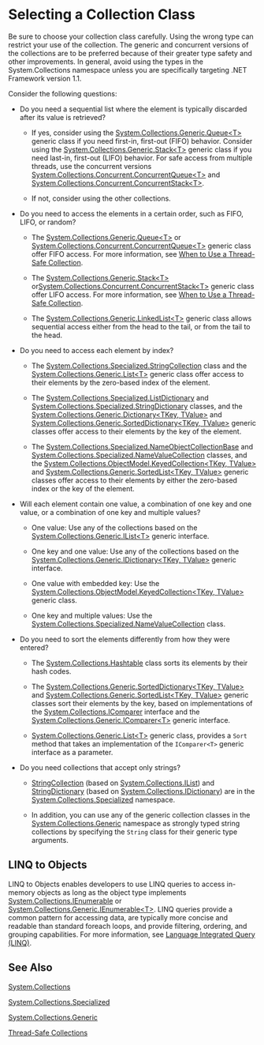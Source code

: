 # Selecting a Collection Class

Be sure to choose your collection class carefully. Using the wrong type can restrict your use of the collection. The generic and concurrent versions of the collections are to be preferred because of their greater type safety and other improvements. In general, avoid using the types in the System.Collections namespace unless you are specifically targeting .NET Framework version 1.1. 

Consider the following questions:

* Do you need a sequential list where the element is typically discarded after its value is retrieved? 

    * If yes, consider using the [System.Collections.Generic.Queue&lt;T&gt;](http://dotnet.github.io/api/System.Collections.Generic.Queue%601.html) generic class if you need first-in, first-out (FIFO) behavior. Consider using the [System.Collections.Generic.Stack&lt;T&gt;](http://dotnet.github.io/api/System.Collections.Generic.Stack%601.html) generic class if you need last-in, first-out (LIFO) behavior. For safe access from multiple threads, use the concurrent versions [System.Collections.Concurrent.ConcurrentQueue&lt;T&gt;](http://dotnet.github.io/api/System.Collections.Concurrent.ConcurrentQueue%601.html) and [System.Collections.Concurrent.ConcurrentStack&lt;T&gt;](http://dotnet.github.io/api/System.Collections.Concurrent.ConcurrentStack%601.html).
    
    * If not, consider using the other collections.
    
* Do you need to access the elements in a certain order, such as FIFO, LIFO, or random?

    * The [System.Collections.Generic.Queue&lt;T&gt;](http://dotnet.github.io/api/System.Collections.Generic.Queue%601.html) or [System.Collections.Concurrent.ConcurrentQueue&lt;T&gt;](http://dotnet.github.io/api/System.Collections.Concurrent.ConcurrentQueue%601.html) generic class offer FIFO access. For more information, see [When to Use a Thread-Safe Collection](threadsafe\whentoUseaThread-SafeCollection.md).
    
    * The [System.Collections.Generic.Stack&lt;T&gt;](http://dotnet.github.io/api/System.Collections.Generic.Stack%601.html) or[System.Collections.Concurrent.ConcurrentStack&lt;T&gt;](http://dotnet.github.io/api/System.Collections.Concurrent.ConcurrentStack%601.html) generic class offer LIFO access. For more information, see [When to Use a Thread-Safe Collection](threadsafe\whentoUseaThread-SafeCollection.md).
    
    * The [System.Collections.Generic.LinkedList&lt;T&gt;](http://dotnet.github.io/api/System.Collections.Generic.LinkedList%601.html) generic class allows sequential access either from the head to the tail, or from the tail to the head.
    
* Do you need to access each element by index? 

    * The [System.Collections.Specialized.StringCollection](http://dotnet.github.io/api/System.Collections.Specialized.StringCollection.html) class and the [System.Collections.Generic.List&lt;T&gt;](http://dotnet.github.io/api/System.Collections.Generic.List%601.html) generic class offer access to their elements by the zero-based index of the element. 
    
    * The [System.Collections.Specialized.ListDictionary](http://dotnet.github.io/api/System.Collections.Specialized.ListDictionary.html) and [System.Collections.Specialized.StringDictionary](http://dotnet.github.io/api/System.Collections.Specialized.StringDictionary.html) classes, and the [System.Collections.Generic.Dictionary&lt;TKey, TValue&gt;](http://dotnet.github.io/api/System.Collections.Generic.Dictionary%602.html) and [System.Collections.Generic.SortedDictionary&lt;TKey, TValue&gt;](http://dotnet.github.io/api/System.Collections.Generic.SortedDictionary%602.html) generic classes offer access to their elements by the key of the element.
    
    * The [System.Collections.Specialized.NameObjectCollectionBase](http://dotnet.github.io/api/System.Collections.Specialized.NameObjectCollectionBase.html) and [System.Collections.Specialized.NameValueCollection](http://dotnet.github.io/api/System.Collections.Specialized.NameValueCollection.html) classes, and the [System.Collections.ObjectModel.KeyedCollection&lt;TKey, TValue&gt;](http://dotnet.github.io/api/System.Collections.ObjectModel.KeyedCollection%602.html) and [System.Collections.Generic.SortedList&lt;TKey, TValue&gt;](http://dotnet.github.io/api/System.Collections.Generic.SortedList%602.html) generic classes offer access to their elements by either the zero-based index or the key of the element.
    
* Will each element contain one value, a combination of one key and one value, or a combination of one key and multiple values? 

    * One value: Use any of the collections based on the [System.Collections.Generic.IList&lt;T&gt;](http://dotnet.github.io/api/System.Collections.Generic.IList%601.html) generic interface.
    
    * One key and one value: Use any of the collections based on the [System.Collections.Generic.IDictionary&lt;TKey, TValue&gt;](http://dotnet.github.io/api/System.Collections.Generic.IDictionary%602.html) generic interface.
    
    * One value with embedded key: Use the [System.Collections.ObjectModel.KeyedCollection&lt;TKey, TValue&gt;](http://dotnet.github.io/api/System.Collections.ObjectModel.KeyedCollection%602.html) generic class.
    
    * One key and multiple values: Use the [System.Collections.Specialized.NameValueCollection](http://dotnet.github.io/api/System.Collections.Specialized.NameValueCollection.html) class.
    
* Do you need to sort the elements differently from how they were entered? 

    * The [System.Collections.Hashtable](http://dotnet.github.io/api/System.Collections.Hashtable.html) class sorts its elements by their hash codes.
    
    * The [System.Collections.Generic.SortedDictionary&lt;TKey, TValue&gt;](http://dotnet.github.io/api/System.Collections.Generic.SortedDictionary%602.html) and [System.Collections.Generic.SortedList&lt;TKey, TValue&gt;](http://dotnet.github.io/api/System.Collections.Generic.SortedList%602.html) generic classes sort their elements by the key, based on implementations of the [System.Collections.IComparer](http://dotnet.github.io/api/System.Collections.IComparer.html) interface and the [System.Collections.Generic.IComparer&lt;T&gt;](http://dotnet.github.io/api/System.Collections.Generic.IComparer%601.html) generic interface.
    
    * [System.Collections.Generic.List&lt;T&gt;](http://dotnet.github.io/api/System.Collections.Generic.List%601.html) generic class, provides a `Sort` method that takes an implementation of the `IComparer<T>` generic interface as a parameter.
    
* Do you need collections that accept only strings? 

    * [StringCollection](http://dotnet.github.io/api/System.Collections.Specialized.StringCollection.html) (based on [System.Collections.IList](http://dotnet.github.io/api/System.Collections.IList.html)) and [StringDictionary](http://dotnet.github.io/api/System.Collections.Specialized.StringDictionary.html) (based on [System.Collections.IDictionary](http://dotnet.github.io/api/System.Collections.IDictionary.html)) are in the [System.Collections.Specialized](http://dotnet.github.io/api/System.Collections.Specialized.html) namespace. 
    
    * In addition, you can use any of the generic collection classes in the [System.Collections.Generic](http://dotnet.github.io/api/System.Collections.Generic.html) namespace as strongly typed string collections by specifying the `String` class for their generic type arguments.
    
## LINQ to Objects

LINQ to Objects enables developers to use LINQ queries to access in-memory objects as long as the object type implements [System.Collections.IEnumerable](http://dotnet.github.io/api/System.Collections.IEnumerable.html) or [System.Collections.Generic.IEnumerable&lt;T&gt;](http://dotnet.github.io/api/System.Collections.Generic.IEnumerable%601.html). LINQ queries provide a common pattern for accessing data, are typically more concise and readable than standard foreach loops, and provide filtering, ordering, and grouping capabilities. For more information, see [Language Integrated Query (LINQ)](../../languages/csharp/linq.md).

## See Also

[System.Collections](http://dotnet.github.io/api/System.Collections.html)

[System.Collections.Specialized](http://dotnet.github.io/api/System.Collections.Specialized.html)

[System.Collections.Generic](http://dotnet.github.io/api/System.Collections.Generic.html)

[Thread-Safe Collections](thread-safeCollections.md)
